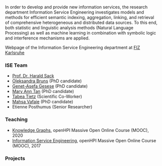 In order to develop and provide new information services, the research department Information Service Engineering investigates models and methods for efficient semantic indexing, aggregation, linking, and retrieval of comprehensive heterogeneous and distributed data sources. To this end, both statistic and linguistic analysis methods (Natural Language Processing) as well as machine learning in combination with symbolic logic and interference mechanisms are applied.

Webpage of the Information Service Engineering department at [FIZ Karlsruhe](https://www.fiz-karlsruhe.de/en/forschung/information-service-engineering)

### ISE Team

- [Prof. Dr. Harald Sack](https://www.fiz-karlsruhe.de/de/forschung/publikationen-prof-dr-harald-sack) 
- [Oleksandra Bruns](https://www.fiz-karlsruhe.de/de/forschung/lebenslauf-und-publikationen-oleksandra-bruns) (PhD candidate)
- [Genet-Asefa Gesese](https://www.fiz-karlsruhe.de/de/forschung/lebenslauf-und-publikationen-genet-asefa-gesese) (PhD candidate) 
- [Mary Ann Tan](https://www.fiz-karlsruhe.de/de/forschung/lebenslauf-und-publikationen-mary-ann-tan) (PhD candidate)
- [Tabea Tietz](https://www.fiz-karlsruhe.de/index.php/en/forschung/lebenslauf-und-publikationen-tabea-tietz) (Scientific Co-Worker)
- [Mahsa Vafaie](https://www.fiz-karlsruhe.de/de/forschung/lebenslauf-und-publikationen-mahsa-vafaie) (PhD candidate)
- Etienne Posthumus (Senior Researcher)

### Teaching

- [Knowledge Graphs](https://open.hpi.de/courses/knowledgegraphs2020?locale=de), openHPI Massive Open Online Course (MOOC), 2020
- [Information Service Engineering](https://open.hpi.de/courses/semanticweb2017), openHPI Massive Open Online Course (MOOC), 2017

### Projects




